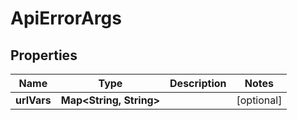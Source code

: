 

# ApiErrorArgs


## Properties

| Name | Type | Description | Notes |
|------------ | ------------- | ------------- | -------------|
|**urlVars** | **Map&lt;String, String&gt;** |  |  [optional] |



